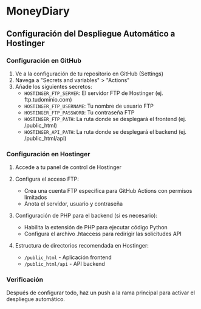 # MoneyDiary

## Configuración del Despliegue Automático a Hostinger

### Configuración en GitHub

1. Ve a la configuración de tu repositorio en GitHub (Settings)
2. Navega a "Secrets and variables" > "Actions"
3. Añade los siguientes secretos:
   - `HOSTINGER_FTP_SERVER`: El servidor FTP de Hostinger (ej. ftp.tudominio.com)
   - `HOSTINGER_FTP_USERNAME`: Tu nombre de usuario FTP
   - `HOSTINGER_FTP_PASSWORD`: Tu contraseña FTP
   - `HOSTINGER_FTP_PATH`: La ruta donde se desplegará el frontend (ej. /public_html)
   - `HOSTINGER_API_PATH`: La ruta donde se desplegará el backend (ej. /public_html/api)

### Configuración en Hostinger

1. Accede a tu panel de control de Hostinger
2. Configura el acceso FTP:
   - Crea una cuenta FTP específica para GitHub Actions con permisos limitados
   - Anota el servidor, usuario y contraseña

3. Configuración de PHP para el backend (si es necesario):
   - Habilita la extensión de PHP para ejecutar código Python
   - Configura el archivo .htaccess para redirigir las solicitudes API

4. Estructura de directorios recomendada en Hostinger:
   - `/public_html` - Aplicación frontend
   - `/public_html/api` - API backend

### Verificación

Después de configurar todo, haz un push a la rama principal para activar el despliegue automático.